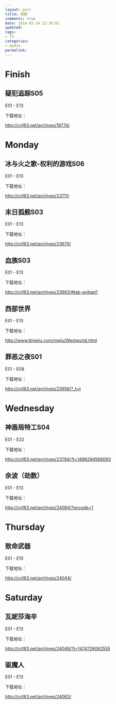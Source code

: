 ```yaml
---
layout: post
title: 美剧
comments: true
date: 2016-03-24 22:38:01
updated:
tags:
- TV
categories:
- media
permalink:
---
```


# Finish

## 疑犯追踪S05

E01 - E13

下载地址：

<http://cn163.net/archives/19774/>

# Monday

## 冰与火之歌-权利的游戏S06

E01 - E10

下载地址：

<http://cn163.net/archives/23711/>

## 末日孤舰S03

E01 - E13

下载地址：

<http://cn163.net/archives/23679/>

## 血族S03

E01 - E13

下载地址：

<http://cn163.net/archives/23963/#tab-widget1>

## 西部世界

E01 - E10

下载地址：

<http://www.ttmeiju.com/meiju/Westworld.html>

## 罪恶之夜S01

E01 - E08

下载地址：

<http://cn163.net/archives/23956/?_t=t>

# Wednesday

## 神盾局特工S04

E01 - E22

下载地址：

<http://cn163.net/archives/23794/?t=1466294568093>

## 余波（劫数）

E01 - E13

下载地址：

<http://cn163.net/archives/24084/?encode=1>

# Thursday

## 致命武器

E01 - E10

下载地址：

<http://cn163.net/archives/24044/>

# Saturday

## 瓦妮莎海辛

E01 - E13

下载地址：

<http://cn163.net/archives/24046/?t=1474726062555>

## 驱魔人

E01 - E13

下载地址：

<http://cn163.net/archives/24063/>

